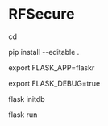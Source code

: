 # RFSecure

cd 

pip install --editable .

export FLASK_APP=flaskr

export FLASK_DEBUG=true

flask initdb

flask run
